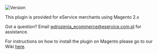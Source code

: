 ![Version](https://img.shields.io/badge/version-1.1.0-informational)

This plugin is provided for eService merchants using Magento 2.x

Got a question? Email wdrozenia_ecommerce@eservice.com.pl for assistance.

For instructions on how to install the plugin on Magento please go to our Wiki [here](https://github.com/eservice-electronic-payments/Magento_2/wiki/Installation-of-eService-plugin-for-Magento-2.x).